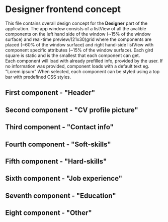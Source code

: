 # Designer frontend concept
This file contains overall design concept for the <b>Designer</b> part of the application. The app window consists of a listView of all the avalible components on the left hand side of the window (~15% of the window surface) and real-time preview/(21x30)grid where the components are placed (~60% of the window surface) and right hand-side listView with component specific attributes (~15% of the window surface). Each gird square is static and is the smallest that each component can get.<br>
Each component will load with already prefilled info, provided by the user. If no information was provided, component loads with a default text eg. "Lorem ipsum"
When selected, each component can be styled using a top bar with predefined CSS styles.

## First component - "Header"

## Second component - "CV profile picture"

## Third component - "Contact info"

## Fourth component - "Soft-skills"

## Fifth component - "Hard-skills"

## Sixth component - "Job experience"

## Seventh component - "Education"

## Eight component - "Other"
